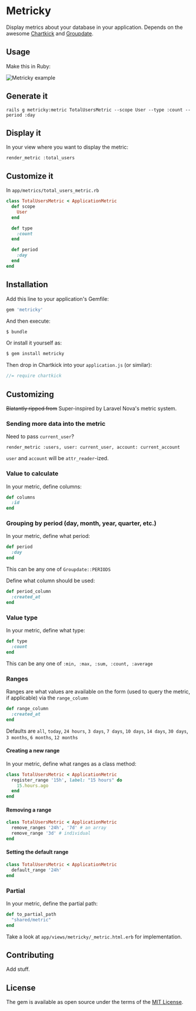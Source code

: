 # Metricky
Display metrics about your database in your application. Depends on the awesome [Chartkick](https://github.com/ankane/chartkick) and [Groupdate](https://github.com/ankane/groupdate).

## Usage

Make this in Ruby:

<img src="https://i.imgur.com/PQhFyAE.png" alt="Metricky example">

## Generate it 

`rails g metricky:metric TotalUsersMetric --scope User --type :count --period :day`

## Display it 

In your view where you want to display the metric: 

```erbruby
render_metric :total_users
```

## Customize it 

In `app/metrics/total_users_metric.rb`

```ruby 
class TotalUsersMetric < ApplicationMetric 
  def scope
    User
  end

  def type
    :count
  end

  def period
    :day 
  end
end
```

## Installation
Add this line to your application's Gemfile:

```ruby
gem 'metricky'
```

And then execute:
```bash
$ bundle
```

Or install it yourself as:
```bash
$ gem install metricky
```

Then drop in Chartkick into your `application.js` (or similar):

```javascript
//= require chartkick
```

## Customizing

~~Blatantly ripped from~~ Super-inspired by Laravel Nova's metric system.

### Sending more data into the metric

Need to pass `current_user`? 

```erbruby
render_metric :users, user: current_user, account: current_account
```

`user` and `account` will be `attr_reader`-ized.

### Value to calculate

In your metric, define columns:

```ruby 
def columns
  :id 
end
```

### Grouping by period (day, month, year, quarter, etc.)

In your metric, define what period:

```ruby
def period 
  :day 
end
```

This can be any one of `Groupdate::PERIODS`

Define what column should be used:

```ruby
def period_column
  :created_at 
end
```

### Value type 

In your metric, define what type:

```ruby
def type 
  :count 
end
```

This can be any one of `:min, :max, :sum, :count, :average`

### Ranges

Ranges are what values are available on the form (used to query the metric, if applicable) via the `range_column`

```ruby 
def range_column
  :created_at
end
```

Defaults are `all`, `today`, `24 hours`, `3 days`, `7 days`, `10 days`, `14 days`, `30 days`, `3 months`, `6 months`, `12 months`

#### Creating a new range
In your metric, define what ranges as a class method:

```ruby
class TotalUsersMetric < ApplicationMetric
  register_range '15h', label: "15 hours" do 
    15.hours.ago   
  end
end
```

#### Removing a range

```ruby
class TotalUsersMetric < ApplicationMetric
  remove_ranges '24h', '7d' # an array 
  remove_range '3d' # individual 
end
```

#### Setting the default range 

```ruby
class TotalUsersMetric < ApplicationMetric
  default_range '24h'
end
```

### Partial

In your metric, define the partial path:

```ruby 
def to_partial_path
  "shared/metric"
end
```

Take a look at `app/views/metricky/_metric.html.erb` for implementation.

## Contributing
Add stuff.

## License
The gem is available as open source under the terms of the [MIT License](https://opensource.org/licenses/MIT).
